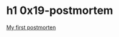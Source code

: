 # h1 0x19-postmortem
[My first postmorten](https://medium.com/@kerimsha/my-first-postmortem-f35d47cdeb6d)
